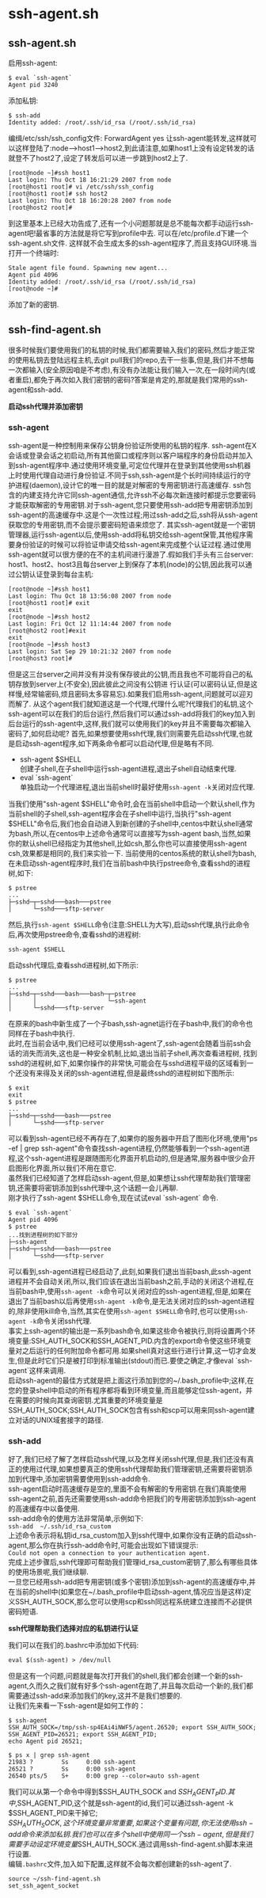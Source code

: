 # ssh-agent.sh

## ssh-agent.sh
启用ssh-agent:
```
$ eval `ssh-agent`
Agent pid 3240
```
添加私钥:
```
$ ssh-add
Identity added: /root/.ssh/id_rsa (/root/.ssh/id_rsa)
```
编缉/etc/ssh/ssh_config文件: ForwardAgent yes
让ssh-agent能转发,这样就可以这样登陆了:node—->host1—->host2,到此请注意,如果host1上没有设定转发的话就登不了host2了,设定了转发后可以进一步跳到host2上了.
```
[root@node ~]#ssh host1
Last login: Thu Oct 18 16:21:29 2007 from node
[root@host1 root]# vi /etc/ssh/ssh_config 
[root@host1 root]# ssh host2
Last login: Thu Oct 18 16:20:28 2007 from node
[root@host2 root]# 
```
到这里基本上已经大功告成了,还有一个小问题那就是总不能每次都手动运行ssh-agent吧!最省事的方法就是将它写到profile中去. 
可以在/etc/profile.d下建一个ssh-agent.sh文件.
这样就不会生成太多的ssh-agent程序了,而且支持GUI环境.当打开一个终端时:
```
Stale agent file found. Spawning new agent...
Agent pid 4096
Identity added: /root/.ssh/id_rsa (/root/.ssh/id_rsa)
[root@node ~]#
```
添加了新的密钥.

## ssh-find-agent.sh
很多时候我们要使用我们的私钥的时候,我们都需要输入我们的密码,然后才能正常的使用私钥去登陆远程主机,去git pull我们的repo,去干一些事,但是,我们并不想每一次都输入(安全原因咱是不考虑),有没有办法能让我们输入一次,在一段时间内(或者重启),都免于再次如入我们密钥的密码?答案是肯定的,那就是我们常用的ssh-agent和ssh-add.

**启动ssh代理并添加密钥**
### ssh-agent
ssh-agent是一种控制用来保存公钥身份验证所使用的私钥的程序. ssh-agent在X会话或登录会话之初启动,所有其他窗口或程序则以客户端程序的身份启动并加入到ssh-agent程序中.通过使用环境变量,可定位代理并在登录到其他使用ssh机器上时使用代理自动进行身份验证.不同于ssh,ssh-agent是个长时间持续运行的守护进程(daemon),设计它的唯一目的就是对解密的专用密钥进行高速缓存.
ssh包含的内建支持允许它同ssh-agent通信,允许ssh不必每次新连接时都提示您要密码才能获取解密的专用密钥.对于ssh-agent,您只要使用ssh-add把专用密钥添加到ssh-agent的高速缓存中.这是个一次性过程;用过ssh-add之后,ssh将从ssh-agent获取您的专用密钥,而不会提示要密码短语来烦您了.
其实ssh-agent就是一个密钥管理器,运行ssh-agent以后,使用ssh-add将私钥交给ssh-agent保管,其他程序需要身份验证的时候可以将验证申请交给ssh-agent来完成整个认证过程.通过使用ssh-agent就可以很方便的在不的主机间进行漫游了.假如我们手头有三台server: host1、host2、host3且每台server上到保存了本机(node)的公钥,因此我可以通过公钥认证登录到每台主机:
```
[root@node ~]#ssh host1
Last login: Thu Oct 18 13:56:08 2007 from node
[root@host1 root]# exit
exit
[root@node ~]#ssh host2
Last login: Fri Oct 12 11:14:44 2007 from node
[root@host2 root]#exit 
exit
[root@node ~]#ssh host3
Last login: Sat Sep 29 10:21:32 2007 from node
[root@host3 root]# 

```
但是这三台server之间并没有并没有保存彼此的公钥,而且我也不可能将自己的私钥存放到server上(不安全),因此彼此之间没有公钥进 行认证(可以密码认证,但是这样慢,经常输密码,烦且密码太多容易忘).如果我们启用ssh-agent,问题就可以迎刃而解了.
从这个agent我们就知道这是一个代理,代理什么呢?代理我们的私钥,这个ssh-agent可以在我们的后台运行,然后我们可以通过ssh-add将我们的key加入到后台运行的ssh-agent中,这样,我们就可以使用我们的key并且不需要每次都输入密码了,如何启动呢?
首先,如果想要使用ssh代理,我们则需要先启动ssh代理,也就是启动ssh-agent程序,如下两条命令都可以启动代理,但是略有不同.
- ssh-agent $SHELL  
  创建子shell,在子shell中运行ssh-agent进程,退出子shell自动结束代理.
- eval \`ssh-agent\`  
  单独启动一个代理进程,退出当前shell时最好使用`ssh-agent -k`关闭对应代理.
  
当我们使用"ssh-agent $SHELL"命令时,会在当前shell中启动一个默认shell,作为当前shell的子shell,ssh-agent程序会在子shell中运行,当执行"ssh-agent $SHELL"命令后,我们也会自动进入到新创建的子shell中,centos中默认shell通常为bash,所以,在centos中上述命令通常可以直接写为ssh-agent bash,当然,如果你的默认shell已经指定为其他shell,比如csh,那么你也可以直接使用ssh-agent csh,效果都是相同的,我们来实验一下.
当前使用的centos系统的默认shell为bash,在未启动ssh-agent程序时,我们在当前bash中执行pstree命令,查看sshd的进程树,如下:
```
$ pstree
...
├─sshd─┬─sshd───bash───pstree
│      └─sshd───sftp-server
```
然后,执行`ssh-agent $SHELL`命令(注意:SHELL为大写),启动ssh代理,执行此命令后,再次使用pstree命令,查看sshd的进程树:
```
ssh-agent $SHELL
```
启动ssh代理后,查看sshd进程树,如下所示:
```
$ pstree
...
├─sshd─┬─sshd───bash───bash─┬─pstree
│      │                    └─ssh-agent
│      └─sshd───sftp-server
```
在原来的bash中新生成了一个子bash,ssh-agnet运行在子bash中,我们的命令也同样在子bash中执行.  
此时,在当前会话中,我们已经可以使用ssh-agent了,ssh-agent会随着当前ssh会话的消失而消失,这也是一种安全机制,比如,退出当前子shell,再次查看进程树,
找到sshd的进程树,如下,如果你操作的非常快,可能会在与sshd进程平级的区域看到一个还没有来得及关闭的ssh-agent进程,但是最终sshd的进程树如下图所示:
```
$ exit
exit
$ pstree
...
├─sshd─┬─sshd───bash───pstree
│      └─sshd───sftp-server
```
可以看到ssh-agent已经不再存在了,如果你的服务器中开启了图形化环境,使用"ps -ef | grep ssh-agent"命令查找ssh-agent进程,仍然能够看到一个ssh-agent进程,这个ssh-agent进程是跟随图形化界面开机启动的,但是通常,服务器中很少会开启图形化界面,所以我们不用在意它.  
虽然我们已经知道了怎样启动ssh-agent,但是,如果想让ssh代理帮助我们管理密钥,还需要将密钥添加到ssh代理中,这个话题一会儿再聊.  
刚才执行了ssh-agent $SHELL命令,现在试试eval \`ssh-agent\` 命令.
```
$ eval `ssh-agent`
Agent pid 4096
$ pstree
...找到进程树的如下部分
├─ssh-agent
├─sshd─┬─sshd───bash───pstree
│      └─sshd───sftp-server
```
可以看到,ssh-agent进程已经启动了,此刻,如果我们退出当前bash,此ssh-agent进程并不会自动关闭,所以,我们应该在退出当前bash之前,手动的关闭这个进程,在当前bash中,使用`ssh-agent -k`命令可以关闭对应的ssh-agent进程,但是,如果在退出了当前bash以后再使用`ssh-agent -k`命令,是无法关闭对应的ssh-agent进程的,除非使用kill命令,当然,其实在使用`ssh-agent $SHELL`命令时,也可以使用`ssh-agent -k`命令关闭ssh代理.  
事实上ssh-agent的输出是一系列bash命令,如果这些命令被执行,则将设置两个环境变量:SSH_AUTH_SOCK和SSH_AGENT_PID.内含的export命令使这些环境变量对之后运行的任何附加命令都可用.如果shell真对这些行进行计算,这一切才会发生,但是此时它们只是被打印到标准输出(stdout)而已.要使之确定,才像eval \`ssh-agent\`这样来调用.  
启动ssh-agent的最佳方式就是把上面这行添加到您的~/.bash_profile中;这样,在您的登录shell中启动的所有程序都将看到环境变量,而且能够定位ssh-agent，并在需要的时候向其查询密钥.尤其重要的环境变量是SSH_AUTH_SOCK;SSH_AUTH_SOCK包含有ssh和scp可以用来同ssh-agent建立对话的UNIX域套接字的路径.
### ssh-add
好了,我们已经了解了怎样启动ssh代理,以及怎样关闭ssh代理,但是,我们还没有真正的使用过代理,如果想要真正的使用ssh代理帮助我们管理密钥,还需要将密钥添加到代理中,添加密钥需要使用到ssh-add命令.  
ssh-agent启动时高速缓存是空的,里面不会有解密的专用密钥.在我们真能使用ssh-agent之前,首先还需要使用ssh-add命令把我们的专用密钥添加到ssh-agent的高速缓存中以备使用.  
ssh-add命令的使用方法非常简单,示例如下:  
`ssh-add  ~/.ssh/id_rsa_custom`  
上述命令表示将私钥id_rsa_custom加入到ssh代理中,如果你没有正确的启动ssh-agent,那么你在执行ssh-add命令时,可能会出现如下错误提示:  
`Could not open a connection to your authentication agent.`  
完成上述步骤后,ssh代理即可帮助我们管理id_rsa_custom密钥了,那么有哪些具体的使用场景呢,我们继续聊.  
一旦您已经用ssh-add把专用密钥(或多个密钥)添加到ssh-agent的高速缓存中,并在当前的shell中(如果您在~/.bash_profile中启动ssh-agent,情况应当是这样)定义SSH_AUTH_SOCK,那么您可以使用scp和ssh同远程系统建立连接而不必提供密码短语.

**ssh代理帮助我们选择对应的私钥进行认证**


我们可以在我们的.bashrc中添加如下代码:
```
eval $(ssh-agent) > /dev/null
```
但是这有一个问题,问题就是每次打开我们的shell,我们都会创建一个新的ssh-agent,久而久之我们就有好多个ssh-agent在跑了,并且每次启动一个新的,我们都需要通过ssh-add来添加我们的key,这并不是我们想要的.  
让我们先来看一下ssh-agent是如何工作的：
```
$ ssh-agent 
SSH_AUTH_SOCK=/tmp/ssh-sp4EAi4iNWF5/agent.26520; export SSH_AUTH_SOCK;
SSH_AGENT_PID=26521; export SSH_AGENT_PID;
echo Agent pid 26521;

$ ps x | grep ssh-agent
21983 ?        Ss     0:00 ssh-agent
26521 ?        Ss     0:00 ssh-agent
26540 pts/5    S+     0:00 grep --color=auto ssh-agent
```
我们可以从第一个命令中得到$SSH_AUTH_SOCK and $SSH_AGENT_PID.  
其中,$SSH_AGENT_PID,这个就是ssh-agent的id,我们可以通过ssh-agent -k $SSH_AGENT_PID来干掉它;  
$SSH_AUTH_SOCK,这个环境变量非常重要,如果这个变量有问题,你无法使用ssh-add命令来添加私钥.  
我们也可以在多个shell中使用同一个ssh-agent,但是我们需要手动设定环境变量$SSH_AUTH_SOCK.通过调用ssh-find-agent.sh脚本来进行设置.  
编辑`.bashrc`文件,加入如下配置,这样就不会每次都创建新的ssh-agent了.
```
source ~/ssh-find-agent.sh
set_ssh_agent_socket
```
